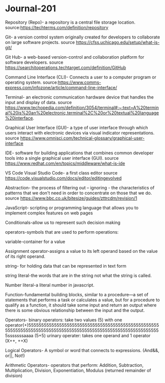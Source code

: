 # Journal-201

Repository (Repo)- a repository is a central file storage location. source:https://techterms.com/definition/repository

Git- a version control system originally created for developers to collaborate on large software projects. source https://cfss.uchicago.edu/setup/what-is-git/

Git Hub-  a web-based version-control and collaboration platform for software developers. source https://searchitoperations.techtarget.com/definition/GitHub

Command Line Interface (CLI)- Connects a user to a computer program or operating system. source:https://www.comms-express.com/infozone/article/command-line-interface/

Terminal- an electronic communication hardware device that handles the input and display of data. source https://www.techopedia.com/definition/3054/terminal#:~:text=A%20terminal%20is%20an%20electronic,terminal%2C%20or%20textual%20language%20interface.

Graphical User Interface (GUI)- a type of user interface through which users interact with electronic devices via visual indicator representations. source https://www.omnisci.com/technical-glossary/graphical-user-interface

IDE- software for building applications that combines common developer tools into a single graphical user interface (GUI). source https://www.redhat.com/en/topics/middleware/what-is-ide

VS Code Visual Studio Code- a first class editor source https://code.visualstudio.com/docs/editor/editingevolved

Abstraction- the process of filtering out – ignoring - the characteristics of patterns that we don't need in order to concentrate on those that we do. source https://www.bbc.co.uk/bitesize/guides/zttrcdm/revision/1

JavaScript- scripting or programming language that allows you to implement complex features on web pages

Conditionals-allow us to represent such decision making 

operators-symbols that are used to perform operations:

variable-container for a value

Assignment operator-assigns a value to its left operand based on the value of its right operand.

string- for holding data that can be represented in text form

string literal-the words that are in the string not what the string is called. 

Number literal-a literal number in javascript.

Function-fundamental building blocks, similar to a procedure—a set of statements that performs a task or calculates a value, but for a procedure to qualify as a function, it should take some input and return an output where there is some obvious relationship between the input and the output.

Operators- binary operators: take two values (5) with one operator(+)5555555555555555555555555555555555555555555555555555555555555555555555555555555555555555555555555555555555555555sssssssaaaa (5+5) urinary operater: takes one operand and 1 operator (X++, ++X)

Logical Operators- A symbol or word that connects to expressions. (And&&, or||, Not!)

Arithmetic Operators- operators that perform: Addition, Subtraction, Multiplication, Division,
Exponentiation, Modulus (returned remainder of division)
